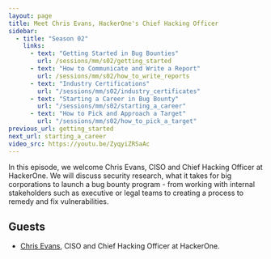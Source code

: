 ```yaml
---
layout: page
title: Meet Chris Evans, HackerOne's Chief Hacking Officer
sidebar:
  - title: "Season 02"
    links:
      - text: "Getting Started in Bug Bounties"
        url: /sessions/mm/s02/getting_started
      - text: "How to Communicate and Write a Report"
        url: /sessions/mm/s02/how_to_write_reports
      - text: "Industry Certifications"
        url: "/sessions/mm/s02/industry_certificates"
      - text: "Starting a Career in Bug Bounty"
        url: "/sessions/mm/s02/starting_a_career"        
      - text: "How to Pick and Approach a Target"
        url: "/sessions/mm/s02/how_to_pick_a_target"   
previous_url: getting_started
next_url: starting_a_career
video_src: https://youtu.be/ZyqyiZRSaAc
---
```


In this episode, we welcome Chris Evans, CISO and Chief Hacking Officer at HackerOne. We will discuss security research, what it takes for big corporations to launch a bug bounty program - from working with internal stakeholders such as executive or legal teams to creating a process to remedy and fix vulnerabilities. 

Guests
-----------------

- [Chris Evans](https://twitter.com/scarybeasts), CISO and Chief Hacking Officer at HackerOne.